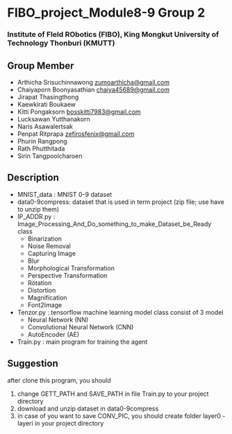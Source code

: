# FIBO_project_Module8-9 Group 2
### Institute of FIeld RObotics (FIBO), King Mongkut University of Technology Thonburi (KMUTT)

## Group Member
- Arthicha    Srisuchinnawong   zumoarthicha@gmail.com
- Chaiyaporn  Boonyasathian     chaiya45689@gmail.com
- Jirapat     Thasingthong
- Kaewkirati  Boukaew
- Kitti       Pongaksorn        bosskitti7983@gmail.com
- Lucksawan   Yutthanakorn
- Naris       Asawalertsak
- Penpat      Ritprapa          zefirosfenix@gmail.com
- Phurin      Rangpong
- Rath        Phutthitada
- Sirin       Tangpoolcharoen

## Description
+ MNIST_data : MNIST 0-9 dataset
+ data0-9compress: dataset that is used in term project (zip file; use have to unzip them)
+ IP_ADDR.py : Image_Processing_And_Do_something_to_make_Dataset_be_Ready class
    * Binarization
    * Noise Removal
    * Capturing Image
    * Blur
    * Morphological Transformation
    * Perspective Transformation
    * Rotation
    * Distortion
    * Magnification
    * Font2Image
+ Tenzor.py : tensorflow machine learning model class consist of 3 model
    * Neural Network (NN)
    * Convolutional Neural Network (CNN)
    * AutoEncoder (AE)
+ Train.py : main program for training the agent

## Suggestion
after clone this program, you should
1. change GETT_PATH and SAVE_PATH in file Train.py to your project directory
2. download and unzip dataset in data0-9compress
3. in case of you want to save CONV_PIC, you should create folder layer0 - layeri in your project directory









